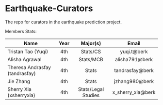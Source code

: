 Earthquake-Curators
===================

The repo for curators in the earthquake prediction project.


Members Stats: 

| Name             | Year  |  Major(s) |Email|
| -------------    |:------:| :-----: |:-----:|
| Tristan Tao (Yuqi)| 4th |  Stats/CS |yuqi.t@berk |
| Alisha Agrawal    | 4th |  Stats/MCB|alisha791@berk|
| Theresa Andrasfay (tandrasfay)|4th|Stats | tandrasfay@berk |
| Jie Zhang| 4th |  Stats | jzhang980@berk |
| Sherry Xia (xsherryxia)| 4th | Stats/Legal Studies | x_sherry_xia@berk|
